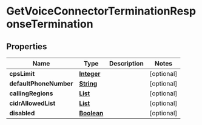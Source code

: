 

# GetVoiceConnectorTerminationResponseTermination


## Properties

| Name | Type | Description | Notes |
|------------ | ------------- | ------------- | -------------|
|**cpsLimit** | [**Integer**](Integer.md) |  |  [optional] |
|**defaultPhoneNumber** | [**String**](String.md) |  |  [optional] |
|**callingRegions** | [**List**](List.md) |  |  [optional] |
|**cidrAllowedList** | [**List**](List.md) |  |  [optional] |
|**disabled** | [**Boolean**](Boolean.md) |  |  [optional] |



